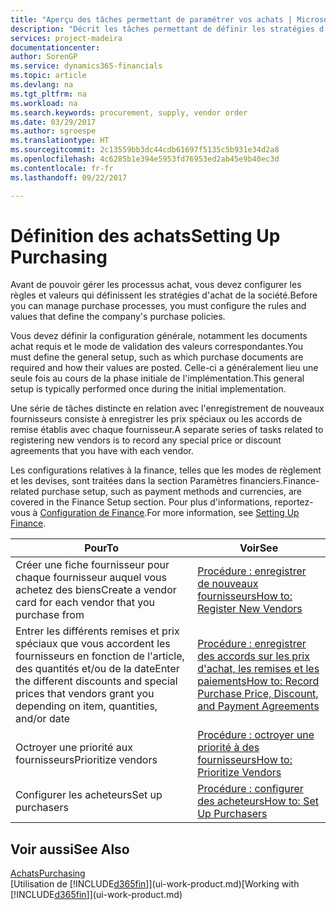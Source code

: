 ```yaml
---
title: "Aperçu des tâches permettant de paramétrer vos achats | Microsoft Docs"
description: "Décrit les tâches permettant de définir les stratégies d'approvisionnement de votre société et de déterminer vos processus d'achat."
services: project-madeira
documentationcenter: 
author: SorenGP
ms.service: dynamics365-financials
ms.topic: article
ms.devlang: na
ms.tgt_pltfrm: na
ms.workload: na
ms.search.keywords: procurement, supply, vendor order
ms.date: 03/29/2017
ms.author: sgroespe
ms.translationtype: HT
ms.sourcegitcommit: 2c13559bb3dc44cdb61697f5135c5b931e34d2a8
ms.openlocfilehash: 4c6285b1e394e5953fd76953ed2ab45e9b40ec3d
ms.contentlocale: fr-fr
ms.lasthandoff: 09/22/2017

---
```

# <a name="setting-up-purchasing"></a><span data-ttu-id="26bd7-103">Définition des achats</span><span class="sxs-lookup"><span data-stu-id="26bd7-103">Setting Up Purchasing</span></span>
<span data-ttu-id="26bd7-104">Avant de pouvoir gérer les processus achat, vous devez configurer les règles et valeurs qui définissent les stratégies d'achat de la société.</span><span class="sxs-lookup"><span data-stu-id="26bd7-104">Before you can manage purchase processes, you must configure the rules and values that define the company's purchase policies.</span></span>

<span data-ttu-id="26bd7-105">Vous devez définir la configuration générale, notamment les documents achat requis et le mode de validation des valeurs correspondantes.</span><span class="sxs-lookup"><span data-stu-id="26bd7-105">You must define the general setup, such as which purchase documents are required and how their values are posted.</span></span> <span data-ttu-id="26bd7-106">Celle-ci a généralement lieu une seule fois au cours de la phase initiale de l'implémentation.</span><span class="sxs-lookup"><span data-stu-id="26bd7-106">This general setup is typically performed once during the initial implementation.</span></span>

<span data-ttu-id="26bd7-107">Une série de tâches distincte en relation avec l'enregistrement de nouveaux fournisseurs consiste à enregistrer les prix spéciaux ou les accords de remise établis avec chaque fournisseur.</span><span class="sxs-lookup"><span data-stu-id="26bd7-107">A separate series of tasks related to registering new vendors is to record any special price or discount agreements that you have with each vendor.</span></span>

<span data-ttu-id="26bd7-108">Les configurations relatives à la finance, telles que les modes de règlement et les devises, sont traitées dans la section Paramètres financiers.</span><span class="sxs-lookup"><span data-stu-id="26bd7-108">Finance-related purchase setup, such as payment methods and currencies, are covered in the Finance Setup section.</span></span> <span data-ttu-id="26bd7-109">Pour plus d'informations, reportez-vous à [Configuration de Finance](finance-setup-finance.md).</span><span class="sxs-lookup"><span data-stu-id="26bd7-109">For more information, see [Setting Up Finance](finance-setup-finance.md).</span></span>

| <span data-ttu-id="26bd7-110">Pour</span><span class="sxs-lookup"><span data-stu-id="26bd7-110">To</span></span> | <span data-ttu-id="26bd7-111">Voir</span><span class="sxs-lookup"><span data-stu-id="26bd7-111">See</span></span> |
| --- | --- |
| <span data-ttu-id="26bd7-112">Créer une fiche fournisseur pour chaque fournisseur auquel vous achetez des biens</span><span class="sxs-lookup"><span data-stu-id="26bd7-112">Create a vendor card for each vendor that you purchase from</span></span>|[<span data-ttu-id="26bd7-113">Procédure : enregistrer de nouveaux fournisseurs</span><span class="sxs-lookup"><span data-stu-id="26bd7-113">How to: Register New Vendors</span></span>](purchasing-how-register-new-vendors.md) |
| <span data-ttu-id="26bd7-114">Entrer les différents remises et prix spéciaux que vous accordent les fournisseurs en fonction de l'article, des quantités et/ou de la date</span><span class="sxs-lookup"><span data-stu-id="26bd7-114">Enter the different discounts and special prices that vendors grant you depending on item, quantities, and/or date</span></span> |[<span data-ttu-id="26bd7-115">Procédure : enregistrer des accords sur les prix d'achat, les remises et les paiements</span><span class="sxs-lookup"><span data-stu-id="26bd7-115">How to: Record Purchase Price, Discount, and Payment Agreements</span></span>](purchasing-how-record-purchase-price-discount-payment-agreements.md) |
| <span data-ttu-id="26bd7-116">Octroyer une priorité aux fournisseurs</span><span class="sxs-lookup"><span data-stu-id="26bd7-116">Prioritize vendors</span></span> |[<span data-ttu-id="26bd7-117">Procédure : octroyer une priorité à des fournisseurs</span><span class="sxs-lookup"><span data-stu-id="26bd7-117">How to: Prioritize Vendors</span></span>](purchasing-how-prioritize-vendors.md) |
| <span data-ttu-id="26bd7-118">Configurer les acheteurs</span><span class="sxs-lookup"><span data-stu-id="26bd7-118">Set up purchasers</span></span> |[<span data-ttu-id="26bd7-119">Procédure : configurer des acheteurs</span><span class="sxs-lookup"><span data-stu-id="26bd7-119">How to: Set Up Purchasers</span></span>](purchasing-how-setup-purchasers.md) |

## <a name="see-also"></a><span data-ttu-id="26bd7-120">Voir aussi</span><span class="sxs-lookup"><span data-stu-id="26bd7-120">See Also</span></span>
[<span data-ttu-id="26bd7-121">Achats</span><span class="sxs-lookup"><span data-stu-id="26bd7-121">Purchasing</span></span>](purchasing-manage-purchasing.md)  
<span data-ttu-id="26bd7-122">[Utilisation de [!INCLUDE[d365fin](includes/d365fin_md.md)]](ui-work-product.md)</span><span class="sxs-lookup"><span data-stu-id="26bd7-122">[Working with [!INCLUDE[d365fin](includes/d365fin_md.md)]](ui-work-product.md)</span></span>

